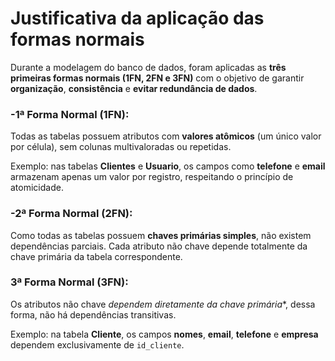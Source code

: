 # Justificativa da aplicação das formas normais
Durante a modelagem do banco de dados, foram aplicadas as **três primeiras formas normais (1FN, 2FN e 3FN)** com o objetivo de garantir **organização**, **consistência** e **evitar redundância de dados**.

### **-1ª Forma Normal (1FN):**
Todas as tabelas possuem atributos com **valores atômicos** (um único valor por célula), sem colunas multivaloradas ou repetidas.

Exemplo: nas tabelas **Clientes** e **Usuario**, os campos como **telefone** e **email** armazenam apenas um valor por registro, respeitando o princípio de atomicidade.

### **-2ª Forma Normal (2FN):**
Como todas as tabelas possuem **chaves primárias simples**, não existem dependências parciais.
Cada atributo não chave depende totalmente da chave primária da tabela correspondente.

### **3ª Forma Normal (3FN):**
Os atributos não chave *dependem diretamente da chave primária**, dessa forma, não há dependências transitivas.

Exemplo: na tabela **Cliente**, os campos **nomes**, **email**, **telefone** e **empresa** dependem exclusivamente de `id_cliente`.
